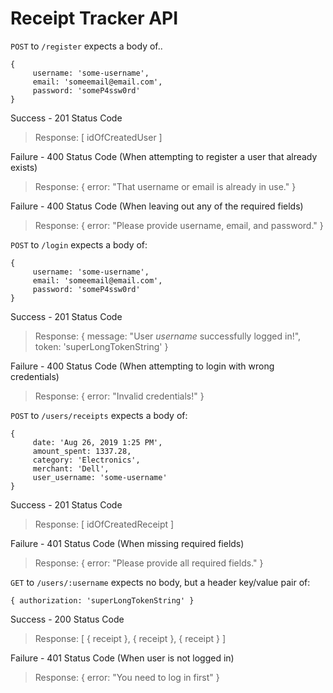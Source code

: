 # Receipt Tracker API

`POST` to `/register` expects a body of..

```
{ 
     username: 'some-username', 
     email: 'someemail@email.com', 
     password: 'someP4ssw0rd' 
}
```

Success - 201 Status Code
> Response: [ idOfCreatedUser ]

Failure - 400 Status Code (When attempting to register a user that already exists)
> Response: { error: "That username or email is already in use." }

Failure - 400 Status Code (When leaving out any of the required fields) 
> Response: { error: "Please provide username, email, and password." }


`POST` to `/login` expects a body of:

```
{ 
     username: 'some-username', 
     email: 'someemail@email.com', 
     password: 'someP4ssw0rd' 
}
```

Success - 201 Status Code
> Response: { message: "User *username* successfully logged in!", token: 'superLongTokenString' }

Failure - 400 Status Code (When attempting to login with wrong credentials)
> Response: { error: "Invalid credentials!" }


`POST` to `/users/receipts` expects a body of:

```
{
     date: 'Aug 26, 2019 1:25 PM',
     amount_spent: 1337.28,
     category: 'Electronics',
     merchant: 'Dell',
     user_username: 'some-username'
}
```

Success - 201 Status Code
> Response: [ idOfCreatedReceipt ]

Failure - 401 Status Code (When missing required fields)
> Response: { error: "Please provide all required fields." }


`GET` to `/users/:username` expects no body, but a header key/value pair of:

`{ authorization: 'superLongTokenString' }`

Success - 200 Status Code
> Response: [ { receipt }, { receipt }, { receipt } ]

Failure - 401 Status Code (When user is not logged in)
> Response: { error: "You need to log in first" }